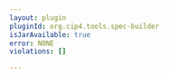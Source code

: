 ```yaml
---
layout: plugin
pluginId: org.cip4.tools.spec-builder
isJarAvailable: true
error: NONE
violations: []

---
```

